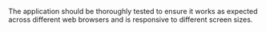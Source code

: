 The application should be thoroughly tested to ensure it works as expected across different web browsers and is responsive to different screen sizes.